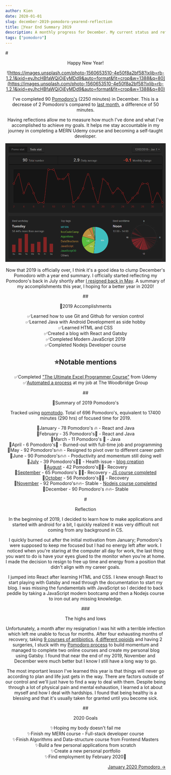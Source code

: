 ```yaml
---
author: Kien
date: 2020-01-01
slug: december-2019-pomodoro-yearend-reflection
title: 🍅Year End Summary 2019
description: A monthly progress for December. My current status and reflection on my productivity, goals and achievements. A year end summary.
tags: ["pomodoro"]
---
```


#<center>Happy New Year!

![https://images.unsplash.com/photo-1560653510-4e50f8a2bf58?ixlib=rb-1.2.1&ixid=eyJhcHBfaWQiOjEyMDd9&auto=format&fit=crop&w=1388&q=80](https://images.unsplash.com/photo-1560653510-4e50f8a2bf58?ixlib=rb-1.2.1&ixid=eyJhcHBfaWQiOjEyMDd9&auto=format&fit=crop&w=1388&q=80)

I've completed 90 [Pomodoro's](/022-pomodoro-technique/) (2250 minutes) in December. This is a decrease of 2 Pomodoro's compared to [last month](/063-november-2019-pomodoro/), a difference of 50 minutes.

Having reflections allow me to measure how much I've done and what I've accomplished to achieve my goals. It helps me stay accountable in my journey in completing a MERN Udemy course and becoming a self-taught developer.

![](pomotodoDecember2019.png)

Now that 2019 is officially over, I think it's a good idea to clump December's Pomodoro with a year end summary. I officially started reflecting my Pomodoro's back in July shortly after [I resigned back in May](/041-the-jump/). A summary of my accomplishments this year, I hoping for a better year in 2020!

##<center>📃2019 Accomplishments

✅Learned how to use Git and Github for version control <br>
✅Learned Java with Android Development as side hobby <br>
✅Learned HTML and CSS <br>
✅Created a blog with React and Gatsby <br>
✅Completed Modern JavaScript 2019 <br>
✅Completed Nodejs Developer course <br>

## <center>⭐Notable mentions

✅Completed <a href="https://www.udemy.com/course/ultimate-excel-programmer/" target="_blank">"The Ultimate Excel Programmer Course"</a> from Udemy <br>
✅[Automated a process](/029-automated-job-process/) at my job at The Woodbridge Group

##<center>🍅Summary of 2019 Pomodoro's

Tracked using <a href="https://imgur.com/s1naaD9" target="_blank">pomotodo</a>. Total of 696 Pomodoro's, equivalent to 17400 minutes (290 hrs) of focused time for 2019.

🍅January - 78 Pomodoro's 🔥 - React and Java <br>
🍅February - 35 Pomodoro's🧯 - React and Java<br>
🍅March - 11 Pomodoro's 🧯 - Java<br>
🍅April - 6 Pomodoro's🧯 - Burned-out with full-time job and programming<br>
🍅May - 92 Pomodoro's🔥🔥 - Resigned to pivot over to different career path<br>
🍅June - 90 Pomodoro's🔥🔥 - Productivity and momentum still doing well<br>
🍅[July](/049-july-2019-pomodoro/) - 39 Pomodoro's🏥💊 - Health issue - [blog creation](/048-Gatsby-blog-transfer-2019/)<br>
🍅[August](/054-august-2019-pomodoro/) - 42 Pomodoro's🏥💊- Recovery<br>
🍅[September](/055-september-2019-pomodoro/) - 65 Pomodoro's 🏥💊- Recovery - <a href="https://www.udemy.com/certificate/UC-RIO305CO/" target="_blank">JS course completed</a><br>
🍅[October](/061-october-2019-pomodoro/) - 56 Pomodoro's🏥💊 - Recovery<br>
🍅[November](/063-november-2019-pomodoro/) - 92 Pomodoro's🔥🔥- Stable - <a href="https://www.udemy.com/certificate/UC-YMFEZRDR/" target="_blank">Nodejs course completed</a><br>
🍅December - 90 Pomodoro's 🔥🔥- Stable<br>

#<center>Reflection

In the beginning of 2019, I decided to learn how to make applications and started with android for a bit, I quickly realized it was very difficult not coming from any background in CS.

I quickly burned out after the initial motivation from January; Pomodoro's were supposed to keep me focused but I had no energy left after work. I noticed when you're staring at the computer all day for work, the last thing you want to do is have your eyes glued to the monitor when you're at home. I made the decision to resign to free up time and energy from a position that didn't align with my career goals.

I jumped into React after learning HTML and CSS. I knew enough React to start playing with Gatsby and read through the documentation to start my blog. I was missing the fundamentals with JavaScript so I decided to back peddle by taking a JavaScript modern bootcamp and then a Nodejs course to iron out any missing knowledge.

###<center>The highs and lows

Unfortunately, a month after my resignation I was hit with a terrible infection which left me unable to focus for months. After four exhausting months of recovery, taking [9 courses of antibiotics](/tags/biochemistry/), [4 different opioids](/062-opioids/) and having 2 surgeries, I stuck with my <a href="https://dev.to/kdang/trust-the-process-the-pomodoro-technique-2a37" target="_blank">Pomodoro process</a> to build momentum and managed to complete two online courses and create my personal blog using Gatsby. I found that near the end of my 2019, November and December were much better but I know I still have a long way to go.

The most important lesson I've learned this year is that things will never go according to plan and life just gets in the way. There are factors outside of our control and we'll just have to find a way to deal with them. Despite being through a lot of physical pain and mental exhaustion, I learned a lot about myself and how I deal with hardships. I found that being healthy is a blessing and that it's usually taken for granted until you become sick.

##<center>2020 Goals

✨Hoping my body doesn't fail me <br>
✨Finish my MERN course - Full-stack developer course <br>
✨Finish Algorithms and Data-structure course from Frontend Masters <br>
✨Build a few personal applications from scratch <br>
✨Create a new personal portfolio <br>
✨Find employment by February 2020🤞<br>

<div align="right"><a href="/067-january-2020-pomodoro/">January 2020 Pomodoro &rarr;</a></div>
